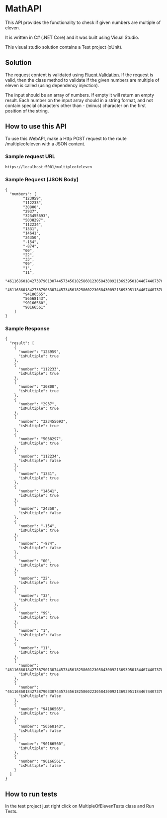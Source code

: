 # MathAPI

This API provides the functionality to check if given numbers are multiple of eleven.

It is written in C# (.NET Core) and it was built using Visual Studio.

This visual studio solution contains a Test project (xUnit). 

## Solution

The request content is validated using [Fluent Validation](https://fluentvalidation.net). If the request is valid, then the class method to validate if the given numbers are multiple of eleven is called (using dependency injection).

The input should be an array of numbers. If empty it will return an empty result.
Each number on the input array should in a string format, and not contain special characters other than - (minus) character on the first position of the string. 

## How to use this API

To use this WebAPI, make a Http POST request to the route /multipleofeleven with a JSON content.

### Sample request URL
```
https://localhost:5001/multipleofeleven
```

### Sample Request (JSON Body)
```
{
  "numbers": [ 
		"123959",
		"112233", 
		"30800", 
		"2937", 
		"323455693", 
		"5038297", 
		"112234",
		"1331",
		"14641",
		"24350",
		"-154",
		"-874",
		"00",	
		"22",
		"33",
		"99",
		"1",
		"11",
		"4611686018427387901307445734561825860123058430092136939501844674407370955160",
		"4611686018427387903307445734561825860223058430092136939511844674407370955161",
		"94186565",
		"56568143",
		"90166560",
		"90166561"
	] 
}
```
### Sample Response
```
{
  "result": [
    {
      "number": "123959",
      "isMultiple": true
    },
    {
      "number": "112233",
      "isMultiple": true
    },
    {
      "number": "30800",
      "isMultiple": true
    },
    {
      "number": "2937",
      "isMultiple": true
    },
    {
      "number": "323455693",
      "isMultiple": true
    },
    {
      "number": "5038297",
      "isMultiple": true
    },
    {
      "number": "112234",
      "isMultiple": false
    },
    {
      "number": "1331",
      "isMultiple": true
    },
    {
      "number": "14641",
      "isMultiple": true
    },
    {
      "number": "24350",
      "isMultiple": false
    },
    {
      "number": "-154",
      "isMultiple": true
    },
    {
      "number": "-874",
      "isMultiple": false
    },
    {
      "number": "00",
      "isMultiple": true
    },
    {
      "number": "22",
      "isMultiple": true
    },
    {
      "number": "33",
      "isMultiple": true
    },
    {
      "number": "99",
      "isMultiple": true
    },
    {
      "number": "1",
      "isMultiple": false
    },
    {
      "number": "11",
      "isMultiple": true
    },
    {
      "number": "4611686018427387901307445734561825860123058430092136939501844674407370955160",
      "isMultiple": true
    },
    {
      "number": "4611686018427387903307445734561825860223058430092136939511844674407370955161",
      "isMultiple": false
    },
    {
      "number": "94186565",
      "isMultiple": true
    },
    {
      "number": "56568143",
      "isMultiple": false
    },
    {
      "number": "90166560",
      "isMultiple": true
    },
    {
      "number": "90166561",
      "isMultiple": false
    }
  ]
}
```

## How to run tests

In the test project just right click on MultipleOfElevenTests class and Run Tests.
